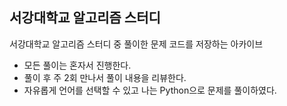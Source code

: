 ## 서강대학교 알고리즘 스터디
서강대학교 알고리즘 스터디 중 풀이한 문제 코드를 저장하는 아카이브

* 모든 풀이는 혼자서 진행한다.
* 풀이 후 주 2회 만나서 풀이 내용을 리뷰한다.
* 자유롭게 언어를 선택할 수 있고 나는 Python으로 문제를 풀이하였다.